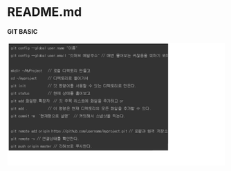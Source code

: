 # README.md

#### GIT BASIC
![GIT BASIC](https://github.com/JUWON-KEVIN-LEE/JUWONLEE/blob/master/git%20basic%20.png)
